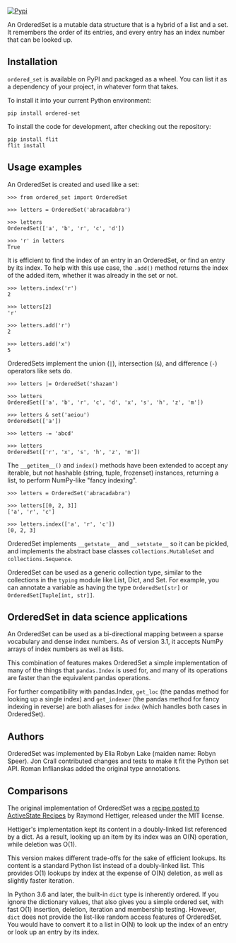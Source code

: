 [![Pypi](https://img.shields.io/pypi/v/ordered-set.svg)](https://pypi.python.org/pypi/ordered-set)

An OrderedSet is a mutable data structure that is a hybrid of a list and a set.
It remembers the order of its entries, and every entry has an index number that
can be looked up.

## Installation

`ordered_set` is available on PyPI and packaged as a wheel. You can list it
as a dependency of your project, in whatever form that takes.

To install it into your current Python environment:

    pip install ordered-set

To install the code for development, after checking out the repository:

    pip install flit
    flit install

## Usage examples

An OrderedSet is created and used like a set:

    >>> from ordered_set import OrderedSet

    >>> letters = OrderedSet('abracadabra')

    >>> letters
    OrderedSet(['a', 'b', 'r', 'c', 'd'])

    >>> 'r' in letters
    True

It is efficient to find the index of an entry in an OrderedSet, or find an
entry by its index. To help with this use case, the `.add()` method returns
the index of the added item, whether it was already in the set or not.

    >>> letters.index('r')
    2

    >>> letters[2]
    'r'

    >>> letters.add('r')
    2

    >>> letters.add('x')
    5

OrderedSets implement the union (`|`), intersection (`&`), and difference (`-`)
operators like sets do.

    >>> letters |= OrderedSet('shazam')

    >>> letters
    OrderedSet(['a', 'b', 'r', 'c', 'd', 'x', 's', 'h', 'z', 'm'])

    >>> letters & set('aeiou')
    OrderedSet(['a'])

    >>> letters -= 'abcd'

    >>> letters
    OrderedSet(['r', 'x', 's', 'h', 'z', 'm'])

The `__getitem__()` and `index()` methods have been extended to accept any
iterable, but not hashable (string, tuple, frozenset) instances, returning a
list, to perform NumPy-like "fancy indexing".

    >>> letters = OrderedSet('abracadabra')

    >>> letters[[0, 2, 3]]
    ['a', 'r', 'c']

    >>> letters.index(['a', 'r', 'c'])
    [0, 2, 3]

OrderedSet implements `__getstate__` and `__setstate__` so it can be pickled,
and implements the abstract base classes `collections.MutableSet` and
`collections.Sequence`.

OrderedSet can be used as a generic collection type, similar to the collections
in the `typing` module like List, Dict, and Set. For example, you can annotate
a variable as having the type `OrderedSet[str]` or `OrderedSet[Tuple[int,
str]]`.


## OrderedSet in data science applications

An OrderedSet can be used as a bi-directional mapping between a sparse
vocabulary and dense index numbers. As of version 3.1, it accepts NumPy arrays
of index numbers as well as lists.

This combination of features makes OrderedSet a simple implementation of many
of the things that `pandas.Index` is used for, and many of its operations are
faster than the equivalent pandas operations.

For further compatibility with pandas.Index, `get_loc` (the pandas method for
looking up a single index) and `get_indexer` (the pandas method for fancy
indexing in reverse) are both aliases for `index` (which handles both cases
in OrderedSet).


## Authors

OrderedSet was implemented by Elia Robyn Lake (maiden name: Robyn Speer).
Jon Crall contributed changes and tests to make it fit the Python set API.
Roman Inflianskas added the original type annotations.


## Comparisons

The original implementation of OrderedSet was a [recipe posted to ActiveState
Recipes][recipe] by Raymond Hettiger, released under the MIT license.

[recipe]: https://code.activestate.com/recipes/576694-orderedset/

Hettiger's implementation kept its content in a doubly-linked list referenced by a
dict. As a result, looking up an item by its index was an O(N) operation, while
deletion was O(1).

This version makes different trade-offs for the sake of efficient lookups. Its
content is a standard Python list instead of a doubly-linked list. This
provides O(1) lookups by index at the expense of O(N) deletion, as well as
slightly faster iteration.

In Python 3.6 and later, the built-in `dict` type is inherently ordered. If you
ignore the dictionary values, that also gives you a simple ordered set, with
fast O(1) insertion, deletion, iteration and membership testing. However, `dict`
does not provide the list-like random access features of OrderedSet. You
would have to convert it to a list in O(N) to look up the index of an entry or
look up an entry by its index.
